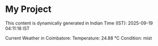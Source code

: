 # My Project

This content is dynamically generated in Indian Time (IST): 2025-09-19 04:11:18 IST


Current Weather in Coimbatore:
Temperature: 24.88 °C
Condition: mist
